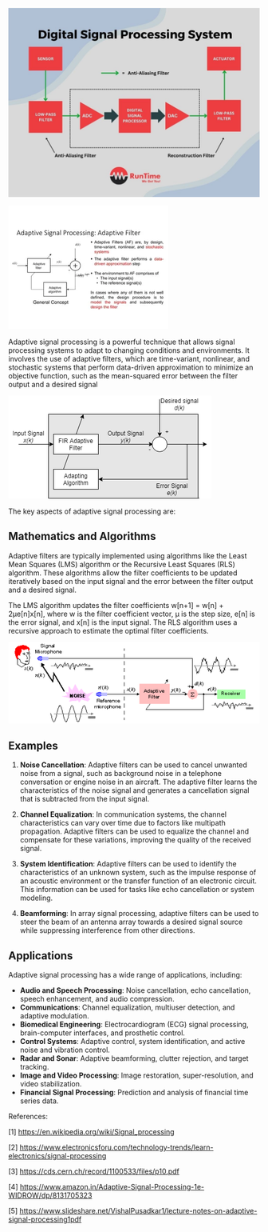 ![image](4.jpg)

![image](1.webp)

Adaptive signal processing is a powerful technique that allows signal processing systems to adapt to changing conditions and environments. It involves the use of adaptive filters, which are time-variant, nonlinear, and stochastic systems that perform data-driven approximation to minimize an objective function, such as the mean-squared error between the filter output and a desired signal

![image](2.png)

The key aspects of adaptive signal processing are:

## Mathematics and Algorithms

Adaptive filters are typically implemented using algorithms like the Least Mean Squares (LMS) algorithm or the Recursive Least Squares (RLS) algorithm. These algorithms allow the filter coefficients to be updated iteratively based on the input signal and the error between the filter output and a desired signal.

The LMS algorithm updates the filter coefficients w[n+1] = w[n] + 2μe[n]x[n], where w is the filter coefficient vector, μ is the step size, e[n] is the error signal, and x[n] is the input signal. The RLS algorithm uses a recursive approach to estimate the optimal filter coefficients.

![image](3.webp)


## Examples

1. **Noise Cancellation**: Adaptive filters can be used to cancel unwanted noise from a signal, such as background noise in a telephone conversation or engine noise in an aircraft. The adaptive filter learns the characteristics of the noise signal and generates a cancellation signal that is subtracted from the input signal.

2. **Channel Equalization**: In communication systems, the channel characteristics can vary over time due to factors like multipath propagation. Adaptive filters can be used to equalize the channel and compensate for these variations, improving the quality of the received signal.

3. **System Identification**: Adaptive filters can be used to identify the characteristics of an unknown system, such as the impulse response of an acoustic environment or the transfer function of an electronic circuit. This information can be used for tasks like echo cancellation or system modeling.

4. **Beamforming**: In array signal processing, adaptive filters can be used to steer the beam of an antenna array towards a desired signal source while suppressing interference from other directions.

## Applications

Adaptive signal processing has a wide range of applications, including:

- **Audio and Speech Processing**: Noise cancellation, echo cancellation, speech enhancement, and audio compression.
- **Communications**: Channel equalization, multiuser detection, and adaptive modulation.
- **Biomedical Engineering**: Electrocardiogram (ECG) signal processing, brain-computer interfaces, and prosthetic control.
- **Control Systems**: Adaptive control, system identification, and active noise and vibration control.
- **Radar and Sonar**: Adaptive beamforming, clutter rejection, and target tracking.
- **Image and Video Processing**: Image restoration, super-resolution, and video stabilization.
- **Financial Signal Processing**: Prediction and analysis of financial time series data.


References:

[1] https://en.wikipedia.org/wiki/Signal_processing

[2] https://www.electronicsforu.com/technology-trends/learn-electronics/signal-processing

[3] https://cds.cern.ch/record/1100533/files/p10.pdf

[4] https://www.amazon.in/Adaptive-Signal-Processing-1e-WIDROW/dp/8131705323

[5] https://www.slideshare.net/VishalPusadkar1/lecture-notes-on-adaptive-signal-processing1pdf